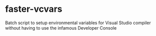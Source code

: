 # faster-vcvars
Batch script to setup environmental variables for Visual Studio compiler without having to use the infamous Developer Console
